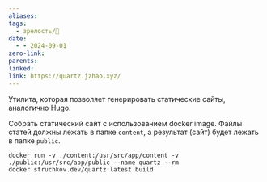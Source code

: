 ```yaml
---
aliases: 
tags:
  - зрелость/🌱
date:
  - - 2024-09-01
zero-link: 
parents: 
linked: 
link: https://quartz.jzhao.xyz/
---
```

Утилита, которая позволяет генерировать статические сайты, аналогично Hugo.

Собрать статический сайт с использованием docker image. Файлы статей должны лежать в папке `content`, а результат (сайт) будет лежать в папке `public`.
```shell
docker run -v ./content:/usr/src/app/content -v ./public:/usr/src/app/public --name quartz --rm docker.struchkov.dev/quartz:latest build
```